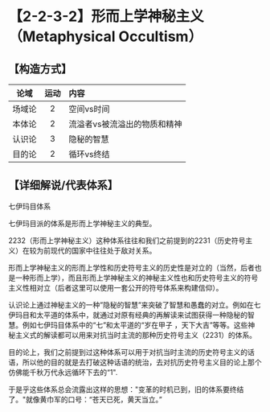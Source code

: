 # 【2-2-3-2】形而上学神秘主义（Metaphysical Occultism）

## 【构造方式】
|  论域  | 运动 | 内容                   |
| :----: | :--: | :--------------------- |
| 场域论 |  2   |空间vs时间 |
| 本体论 |  2  |流溢者vs被流溢出的物质和精神 |
| 认识论 |  3  | 隐秘的智慧                   |
| 目的论 |  2  |循环vs终结|



## 【详细解说/代表体系】

七伊玛目体系

七伊玛目派的体系是形而上学神秘主义的典型。

2232（形而上学神秘主义）这种体系往往和我们之前提到的2231（历史符号主义）在较为前现代的国家中往往处于敌对关系。

形而上学神秘主义的形而上学性和历史符号主义的历史性是对立的（当然，后者也是一种形而上学），而且形而上学神秘主义的神秘主义性也和历史符号主义的符号主义性相对立（后者这里可以使用一套公开的符号体系来构建信仰）。

认识论上通过神秘主义的一种”隐秘的智慧”来突破了智慧和愚蠢的对立。例如在七伊玛目和太平道的体系中，就通过对原有经典的再解读来试图获得一种隐秘的智慧。例如七伊玛目体系中的“七”和太平道的“岁在甲子 ，天下大吉”等等。这些神秘主义式的解读都可以用来对抗当时主流的那种历史符号主义（2231）的体系。

目的论上，我们之前提到过这种体系可以用于对抗当时主流的历史符号主义的话语，所以他的目的就是去打破这种话语的统治，去对抗历史符号主义目的论上那个仿佛能千秋万代永远循环下去的“1".

于是乎这些体系总会流露出这样的思想："变革的时机已到，旧的体系要终结了。"就像黄巾军的口号：“苍天已死，黄天当立。”

